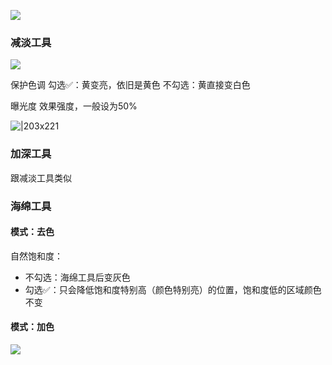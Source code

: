 
![](https://imgs-1302581161.cos.ap-guangzhou.myqcloud.com/ob/20250522164749364.webp)

### 减淡工具
![](https://imgs-1302581161.cos.ap-guangzhou.myqcloud.com/ob/20250522165318085.webp)

保护色调
勾选✅：黄变亮，依旧是黄色
不勾选：黄直接变白色

曝光度
效果强度，一般设为50%

![|203x221](https://imgs-1302581161.cos.ap-guangzhou.myqcloud.com/ob/20250522165201040.webp)

### 加深工具
跟减淡工具类似

### 海绵工具
#### 模式：去色

自然饱和度：
- 不勾选：海绵工具后变灰色
- 勾选✅：只会降低饱和度特别高（颜色特别亮）的位置，饱和度低的区域颜色不变

#### 模式：加色

![](https://imgs-1302581161.cos.ap-guangzhou.myqcloud.com/ob/20250522170345033.webp)


 
